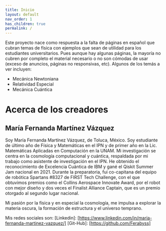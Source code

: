 ```yaml
---
title: Inicio
layout: default
nav_order: 1
has_children: true
permalink: /
---
```


Este proyecto nace como respuesta a la falta de páginas en español que cubran temas de física con ejemplos que sean de utilidad para los estudiantes universitarios. Pues aunque hay algunas páginas, la mayoría no cubren por completo el material necesario o no son cómodas de usar (exceso de anuncios, páginas no responsivas, etc). Algunos de los temás a ver incluyen:

- Mecánica Newtoniana
- Relatividad Especial
- Mecánica Cuántica



# Acerca de los creadores

## María Fernanda Martínez Vázquez
Soy María Fernanda Martínez Vázquez, de Toluca, México. Soy estudiante de último año de Física y Matemáticas en el IPN y de primer año en la Lic. Matemáticas Aplicadas en Computación en la UNAM. Mi investigación se centra en la cosmología computacional y cuántica, respaldada por mi trabajo como asistente de investigación en el IPN. He obtenido el reconocimiento de Excelencia Cuántica de IBM y gané el Qiskit Summer Jam nacional en 2021. Durante la preparatoria, fui co-capitana del equipo de robótica Spartans #8327 de FIRST Tech Challenge, con el que obtuvimos premios como el Collins Aerospace Innovate Award, por el robot con mejor diseño y dos veces el Finalist Alliance Captain, que es un premio otorgado al segundo lugar nacional. 

Mi pasión por la física y en especial la cosmología, me impulsa a explorar la materia oscura, la formación de estructura y el universo temprano.

Mis redes sociales son:
 [Linkedin]: [https://www.linkedin.com/in/maria-fernanda-martinez-vazquez/]
 [Git-Hub]: [https://github.com/Ferabyss]
 
 

